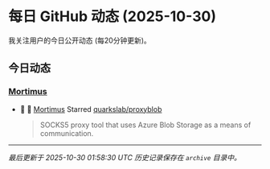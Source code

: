 # 每日 GitHub 动态 (2025-10-30)

我关注用户的今日公开动态 (每20分钟更新)。

## 今日动态

### [Mortimus](https://github.com/Mortimus)
- 🌟 👤 [Mortimus](https://github.com/Mortimus) Starred [quarkslab/proxyblob](https://github.com/quarkslab/proxyblob)
  > SOCKS5 proxy tool that uses Azure Blob Storage as a means of communication.


---
*最后更新于 2025-10-30 01:58:30 UTC*
*历史记录保存在 `archive` 目录中。*
